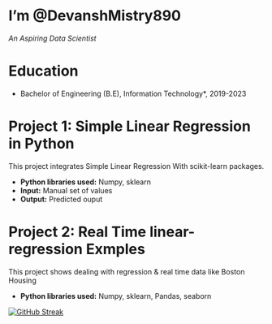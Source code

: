 # I’m @DevanshMistry890
*An Aspiring Data Scientist*

# Education
* Bachelor of Engineering (B.E), Information Technology*, 2019-2023 

# Project 1: Simple Linear Regression in Python

This project integrates Simple Linear Regression With scikit-learn packages.
* **Python libraries used:** Numpy, sklearn
* **Input:** Manual set of values
* **Output:** Predicted ouput

# Project 2: Real Time linear-regression Exmples

This project shows dealing with regression & real time data like  Boston Housing
* **Python libraries used:** Numpy, sklearn, Pandas, seaborn


[![GitHub Streak](https://github-readme-streak-stats.herokuapp.com?user=DevanshMistry890&theme=vue&hide_border=true&date_format=j%20M%5B%20Y%5D)](https://git.io/streak-stats)

<!---
DevanshMistry890/DevanshMistry890 is a ✨ special ✨ repository because its `README.md` (this file) appears on your GitHub profile.
You can click the Preview link to take a look at your changes.
--->
